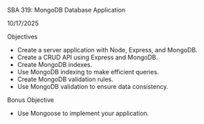 SBA 319: MongoDB Database Application

10/17/2025

Objectives

- Create a server application with Node, Express, and MongoDB.
- Create a CRUD API using Express and MongoDB.
- Create MongoDB indexes.
- Use MongoDB indexing to make efficient queries.
- Create MongoDB validation rules.
- Use MongoDB validation to ensure data consistency.

Bonus Objective

- Use Mongoose to implement your application.